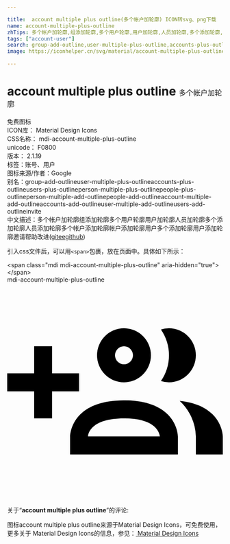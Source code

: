 ```yaml
---

title:  account multiple plus outline(多个帐户加轮廓) ICON转svg、png下载
name: account-multiple-plus-outline
zhTips: 多个帐户加轮廓,组添加轮廓,多个用户轮廓,用户加轮廓,人员加轮廓,多个添加轮廓,人员添加轮廓,多个帐户添加轮廓,帐户添加轮廓,用户多个添加轮廓,用户添加轮廓,邀请
tags: ["account-user"]
search: group-add-outline,user-multiple-plus-outline,accounts-plus-outline,users-plus-outline,person-multiple-plus-outline,people-plus-outline,person-multiple-add-outline,people-add-outline,account-multiple-add-outline,accounts-add-outline,user-multiple-add-outline,users-add-outline,invite
image: https://iconhelper.cn/svg/material/account-multiple-plus-outline.svg

---
```


# account multiple plus outline  <small style="font-size: 60%;font-weight: 100">多个帐户加轮廓</small>


<div class="detail-page">
<p>
<span><span class="badge-success badge">免费图标</span> </span>
<br/>
<span>
ICON库：
<span class="badge-secondary badge">Material Design Icons</span> 
</span>
<br/>
<span>
CSS名称：
<span class="badge-secondary badge">mdi-account-multiple-plus-outline</span> 
</span>
<br/>
<span>
unicode：
<span class="badge-secondary badge">F0800</span> 
<copy-btn content='F0800' btn-title=""></copy-btn>
<copy-btn :content='String.fromCodePoint(parseInt("F0800", 16))' btn-title="复制U"></copy-btn>
</span>
<br/>
<span>
版本：
<span class="badge-secondary badge">2.1.19</span> 
</span><br/><span>标签：<span class="badge-light badge"><router-link to="/tags/account-user.html">账号、用户</router-link></span></span>
<br/>
<span>图标来源/作者：<span class="badge-light badge">Google</span></span> 
<br/>
<span>别名：<span class="badge-light badge">group-add-outline</span><span class="badge-light badge">user-multiple-plus-outline</span><span class="badge-light badge">accounts-plus-outline</span><span class="badge-light badge">users-plus-outline</span><span class="badge-light badge">person-multiple-plus-outline</span><span class="badge-light badge">people-plus-outline</span><span class="badge-light badge">person-multiple-add-outline</span><span class="badge-light badge">people-add-outline</span><span class="badge-light badge">account-multiple-add-outline</span><span class="badge-light badge">accounts-add-outline</span><span class="badge-light badge">user-multiple-add-outline</span><span class="badge-light badge">users-add-outline</span><span class="badge-light badge">invite</span></span><br/><span class="zh-detail">中文描述：<span class="badge-primary badge">多个帐户加轮廓</span><span class="badge-primary badge">组添加轮廓</span><span class="badge-primary badge">多个用户轮廓</span><span class="badge-primary badge">用户加轮廓</span><span class="badge-primary badge">人员加轮廓</span><span class="badge-primary badge">多个添加轮廓</span><span class="badge-primary badge">人员添加轮廓</span><span class="badge-primary badge">多个帐户添加轮廓</span><span class="badge-primary badge">帐户添加轮廓</span><span class="badge-primary badge">用户多个添加轮廓</span><span class="badge-primary badge">用户添加轮廓</span><span class="badge-primary badge">邀请</span><span class="help-link"><span>帮助改进</span>(<a href="https://gitee.com/liuwave/icon-helper/edit/master/json/material/account-multiple-plus-outline.json" target="_blank" rel="noopener noreferrer">gitee</a><a href="https://github.com/liuwave/icon-helper/edit/master/json/material/account-multiple-plus-outline.json" target="_blank" rel="noopener noreferrer">github</a></span>)</span><br/>
</p>
</div>
<div class="alert alert-dark">
  <i class="mdi mdi-account-multiple-plus-outline mdi-48px"></i>
  <i class="mdi mdi-account-multiple-plus-outline mdi-36px"></i>
  <i class="mdi mdi-account-multiple-plus-outline mdi-24px"></i>
  <i class="mdi mdi-account-multiple-plus-outline mdi-18px"></i>
</div>
<div>
  <p>引入css文件后，可以用<code>&lt;span&gt;</code>包裹，放在页面中。具体如下所示：    
  </p>
  <div class="alert alert-primary" style="font-size: 14px">
    &lt;span class="mdi mdi-account-multiple-plus-outline" aria-hidden="true"&gt;&lt;/span&gt;
    <copy-btn content='<span class="mdi mdi-account-multiple-plus-outline" aria-hidden="true"></span>'></copy-btn>
  </div>
  <div class="alert alert-secondary">
    <i class="mdi mdi-account-multiple-plus-outline"
    style="font-size: 24px"
    aria-hidden="true"></i> mdi-account-multiple-plus-outline
    <copy-btn content="mdi-account-multiple-plus-outline" btn-title="复制图标名称"></copy-btn>
  </div>
</div>
<div id="svg" class="svg-wrap">
<svg xmlns="http://www.w3.org/2000/svg" viewBox="0 0 24 24"><path d="M13 11A3 3 0 1 0 10 8A3 3 0 0 0 13 11M13 7A1 1 0 1 1 12 8A1 1 0 0 1 13 7M17.11 10.86A5 5 0 0 0 17.11 5.14A2.91 2.91 0 0 1 18 5A3 3 0 0 1 18 11A2.91 2.91 0 0 1 17.11 10.86M13 13C7 13 7 17 7 17V19H19V17S19 13 13 13M9 17C9 16.71 9.32 15 13 15C16.5 15 16.94 16.56 17 17M24 17V19H21V17A5.6 5.6 0 0 0 19.2 13.06C24 13.55 24 17 24 17M8 12H5V15H3V12H0V10H3V7H5V10H8Z" /></svg>
</div>
<detail full-name='mdi-account-multiple-plus-outline'></detail>
<div class="icon-detail__container">
<p>关于“<b>account multiple plus outline</b>”的评论:</p>
</div>
<Vssue title="关于“account multiple plus outline”的评论" />    
<div><p>图标account multiple plus outline来源于Material Design Icons，可免费使用，更多关于 Material Design Icons的信息，参见：<a target="_blank" href="https://iconhelper.cn/material.html"> Material Design Icons</a>
</p></div>
